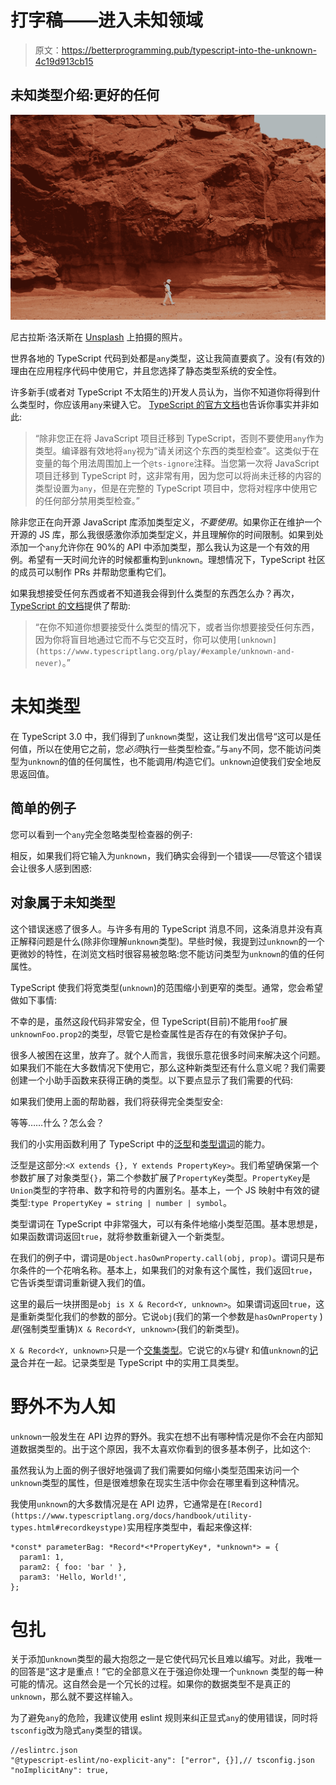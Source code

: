 # 打字稿——进入未知领域

> 原文：<https://betterprogramming.pub/typescript-into-the-unknown-4c19d913cb15>

## 未知类型介绍:更好的任何

![](img/d289f1bbec5c922958b15c42a31cda38.png)

尼古拉斯·洛沃斯在 [Unsplash](https://unsplash.com?utm_source=medium&utm_medium=referral) 上拍摄的照片。

世界各地的 TypeScript 代码到处都是`any`类型，这让我简直要疯了。没有(有效的)理由在应用程序代码中使用它，并且您选择了静态类型系统的安全性。

许多新手(或者对 TypeScript 不太陌生的)开发人员认为，当你不知道你将得到什么类型时，你应该用`any`来键入它。 [TypeScript 的官方文档](https://www.typescriptlang.org/docs/handbook/declaration-files/do-s-and-don-ts.html)也告诉你事实并非如此:

> “除非您正在将 JavaScript 项目迁移到 TypeScript，否则不要使用`any`作为类型。编译器有效地将`any`视为“请关闭这个东西的类型检查”。这类似于在变量的每个用法周围加上一个`@ts-ignore`注释。当您第一次将 JavaScript 项目迁移到 TypeScript 时，这非常有用，因为您可以将尚未迁移的内容的类型设置为`any`，但是在完整的 TypeScript 项目中，您将对程序中使用它的任何部分禁用类型检查。”

除非您正在向开源 JavaScript 库添加类型定义，*不要使用*。如果你正在维护一个开源的 JS 库，那么我很感激你添加类型定义，并且理解你的时间限制。如果到处添加一个`any`允许你在 90%的 API 中添加类型，那么我认为这是一个有效的用例。希望有一天时间允许的时候都重构到`unknown`。理想情况下，TypeScript 社区的成员可以制作 PRs 并帮助您重构它们。

如果我想接受任何东西或者不知道我会得到什么类型的东西怎么办？再次， [TypeScript 的文档](https://www.typescriptlang.org/docs/handbook/declaration-files/do-s-and-don-ts.html#any)提供了帮助:

> “在你不知道你想要接受什么类型的情况下，或者当你想要接受任何东西，因为你将盲目地通过它而不与它交互时，你可以使用`[unknown](https://www.typescriptlang.org/play/#example/unknown-and-never)`。”

# 未知类型

在 TypeScript 3.0 中，我们得到了`unknown`类型，这让我们发出信号“这可以是任何值，所以在使用它之前，您*必须*执行一些类型检查。”与`any`不同，您不能访问类型为`unknown`的值的任何属性，也不能调用/构造它们。`unknown`迫使我们安全地反思返回值。

## 简单的例子

您可以看到一个`any`完全忽略类型检查器的例子:

相反，如果我们将它输入为`unknown`，我们确实会得到一个错误——尽管这个错误会让很多人感到困惑:

## 对象属于未知类型

这个错误迷惑了很多人。与许多有用的 TypeScript 消息不同，这条消息并没有真正解释问题是什么(除非你理解`unknown`类型)。早些时候，我提到过`unknown`的一个更微妙的特性，在浏览文档时很容易被忽略:您不能访问类型为`unknown`的值的任何属性。

TypeScript 使我们将宽类型(`unknown`)的范围缩小到更窄的类型。通常，您会希望做如下事情:

不幸的是，虽然这段代码非常安全，但 TypeScript(目前)不能用`foo`扩展`unknownFoo.prop2`的类型，尽管它是检查属性是否存在的有效保护子句。

很多人被困在这里，放弃了。就个人而言，我很乐意花很多时间来解决这个问题。如果我们不能在大多数情况下使用它，那么这种新类型还有什么意义呢？我们需要创建一个小助手函数来获得正确的类型。以下要点显示了我们需要的代码:

如果我们使用上面的帮助器，我们将获得完全类型安全:

等等……什么？怎么会？

我们的小实用函数利用了 TypeScript 中的[泛型](https://www.typescriptlang.org/docs/handbook/generics.html)和[类型谓词](https://www.typescriptlang.org/docs/handbook/advanced-types.html#using-type-predicates)的能力。

泛型是这部分:`<X extends {}, Y extends PropertyKey>`。我们希望确保第一个参数扩展了对象类型`{}`，第二个参数扩展了`PropertyKey`类型。`PropertyKey`是`Union`类型的字符串、数字和符号的内置别名。基本上，一个 JS 映射中有效的键类型:`type PropertyKey = string | number | symbol`。

类型谓词在 TypeScript 中非常强大，可以有条件地缩小类型范围。基本思想是，如果函数谓词返回`true`，就将参数重新键入一个新类型。

在我们的例子中，谓词是`Object.hasOwnProperty.call(obj, prop)`。谓词只是布尔条件的一个花哨名称。基本上，如果我们的对象有这个属性，我们返回`true`，它告诉类型谓词重新键入我们的值。

这里的最后一块拼图是`obj is X & Record<Y, unknown>`。如果谓词返回`true`，这是重新类型化我们的参数的部分。它说`obj`(我们的第一个参数是`hasOwnProperty` ) *是*(强制类型重铸)`X & Record<Y, unknown>`(我们的新类型)。

`X & Record<Y, unknown>`只是一个[交集类型](https://www.typescriptlang.org/docs/handbook/2/objects.html#intersection-types)。它说它的`X`与键`Y` 和值`unknown`的[记录](https://www.typescriptlang.org/docs/handbook/utility-types.html#recordkeystype)合并在一起。记录类型是 TypeScript 中的实用工具类型。

# 野外不为人知

`unknown`一般发生在 API 边界的野外。我实在想不出有哪种情况是你不会在内部知道数据类型的。出于这个原因，我不太喜欢你看到的很多基本例子，比如这个:

虽然我认为上面的例子很好地强调了我们需要如何缩小类型范围来访问一个`unknown`类型的属性，但是很难想象在现实生活中你会在哪里看到这种情况。

我使用`unknown`的大多数情况是在 API 边界，它通常是在`[Record](https://www.typescriptlang.org/docs/handbook/utility-types.html#recordkeystype)`实用程序类型中，看起来像这样:

```
*const* parameterBag: *Record*<*PropertyKey*, *unknown*> = {
  param1: 1,
  param2: { foo: 'bar ' },
  param3: 'Hello, World!',
};
```

# 包扎

关于添加`unknown`类型的最大抱怨之一是它使代码冗长且难以编写。对此，我唯一的回答是“这才是重点！”它的全部意义在于强迫你处理一个`unknown` 类型的每一种可能的情况。这自然会是一个冗长的过程。如果你的数据类型不是真正的`unknown`，那么就不要这样输入。

为了避免`any`的危险，我建议使用 eslint 规则来纠正显式`any`的使用错误，同时将`tsconfig`改为隐式`any`类型的错误。

```
//eslintrc.json
"@typescript-eslint/no-explicit-any": ["error", {}],// tsconfig.json
"noImplicitAny": true,
```